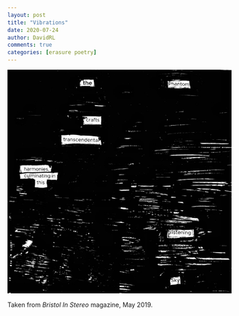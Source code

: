 ```yaml
---
layout: post
title: "Vibrations"
date: 2020-07-24
author: DavidRL
comments: true
categories: [erasure poetry]
---
```

<img src="/assets/images/articles/vibrations.jpeg" class="responsive"><br>

Taken from *Bristol In Stereo* magazine, May 2019.
